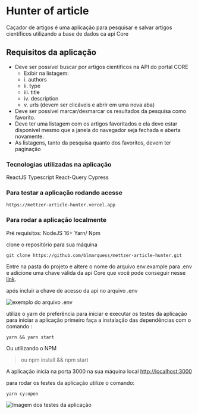 # Hunter of article

Caçador de artigos é uma aplicação para pesquisar e salvar artigos científicos utilizando a base de dados ca api Core

## Requisitos da aplicação

- Deve ser possível buscar por artigos científicos na API do portal CORE
  - Exibir na listagem:
  - i. authors
  - ii. type
  - iii. title
  - iv. description
  - v. urls (devem ser clicáveis e abrir em uma nova aba)
- Deve ser possível marcar/desmarcar os resultados da pesquisa como favorito.
- Deve ter uma listagem com os artigos favoritados e ela deve estar disponível mesmo
  que a janela do navegador seja fechada e aberta novamente.
- As listagens, tanto da pesquisa quanto dos favoritos, devem ter paginação

### Tecnologias utilizadas na aplicação

ReactJS
Typescript
React-Query
Cypress

### Para testar a aplicação rodando acesse

```curl
https://mettzer-article-hunter.vercel.app
```

### Para rodar a aplicação localmente

Pré requisitos:
NodeJS 16+
Yarn/ Npm

clone o repositório para sua máquina

```shell
git clone https://github.com/blmarquess/mettzer-article-hunter.git
```

Entre na pasta do projeto e altere o nome do arquivo env.example para .env
e adicione uma chave válida da api Core que você pode conseguir nesse [link](https://core.ac.uk/services/api/).

após incluir a chave de acesso da api no arquivo .env

![exemplo do arquivo .env](public_imgs/Captura%20de%20Tela%202022-09-11%20%C3%A0s%2000.04.22.png)

utilize o yarn de preferência para iniciar e executar os testes da aplicação
para iniciar a aplicação primeiro faça a instalação das dependências com o comando :

```shell
yarn && yarn start
```

Ou utilizando o NPM

> ou npm install && npm start

A aplicação inicia na porta 3000 na sua máquina local <http://localhost:3000>

para rodar os testes da aplicação utilize o comando:

```shell
yarn cy:open
```

![Imagem dos testes da aplicação](public_imgs/Captura%20de%20Tela%202022-09-11%20%C3%A0s%2000.24.33.png)
